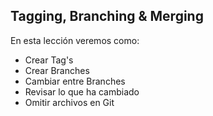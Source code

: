 ## Tagging, Branching & Merging

En esta lección veremos como:

 - Crear Tag's
 - Crear Branches
 - Cambiar entre Branches
 - Revisar lo que ha cambiado
 - Omitir archivos en Git
<!--stackedit_data:
eyJoaXN0b3J5IjpbMTgyNTUwMzE3NV19
-->